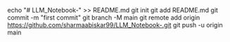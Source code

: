 echo "# LLM_Notebook-" >> README.md
git init
git add README.md
git commit -m "first commit"
git branch -M main
git remote add origin https://github.com/sharmaabiskar99/LLM_Notebook-.git
git push -u origin main

